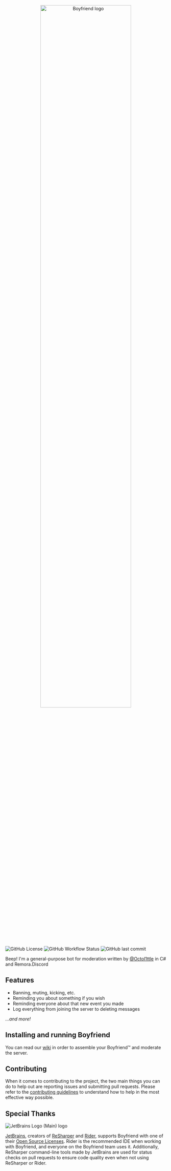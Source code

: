 <p align="center">
    <img src="https://cdn.upload.systems/uploads/v40uV9K1.png" alt="Boyfriend logo" width="75%"/>
</p>

![GitHub License](https://img.shields.io/github/license/TeamOctolings/Boyfriend)
![GitHub Workflow Status](https://img.shields.io/github/actions/workflow/status/TeamOctolings/Boyfriend/.github/workflows/resharper.yml?branch=master)
![GitHub last commit](https://img.shields.io/github/last-commit/TeamOctolings/Boyfriend)

Beep! I'm a general-purpose bot for moderation written by [@Octol1ttle](https://github.com/Octol1ttle) in C# and
Remora.Discord

## Features

* Banning, muting, kicking, etc.
* Reminding you about something if you wish
* Reminding everyone about that new event you made
* Log everything from joining the server to deleting messages

*...and more!*

## Installing and running Boyfriend

You can read our [wiki](https://github.com/TeamOctolings/Boyfriend/wiki) in order to assemble your Boyfriend™ and
moderate the server.

## Contributing

When it comes to contributing to the project, the two main things you can do to help out are reporting issues and
submitting pull requests. Please refer to the [contributing guidelines](CONTRIBUTING.md) to understand how to help in
the most effective way possible.

## Special Thanks

![JetBrains Logo (Main) logo](https://resources.jetbrains.com/storage/products/company/brand/logos/jb_beam.svg)

[JetBrains](https://www.jetbrains.com/), creators of [ReSharper](https://www.jetbrains.com/resharper)
and [Rider](https://www.jetbrains.com/rider), supports Boyfriend with one of
their [Open Source Licenses](https://jb.gg/OpenSourceSupport).
Rider is the recommended IDE when working with Boyfriend, and everyone on the Boyfriend team uses it.
Additionally, ReSharper command-line tools made by JetBrains are used for status checks on pull requests to ensure code
quality even when not using ReSharper or Rider.
